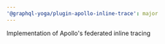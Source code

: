 ```yaml
---
'@graphql-yoga/plugin-apollo-inline-trace': major
---
```


Implementation of Apollo's federated inline tracing
